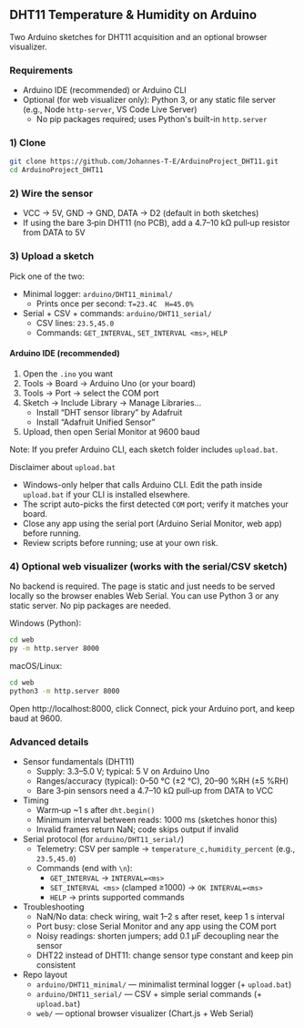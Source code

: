## DHT11 Temperature & Humidity on Arduino

Two Arduino sketches for DHT11 acquisition and an optional browser visualizer.

### Requirements
- Arduino IDE (recommended) or Arduino CLI
- Optional (for web visualizer only): Python 3, or any static file server (e.g., Node `http-server`, VS Code Live Server)
  - No pip packages required; uses Python's built-in `http.server`

### 1) Clone
```bash
git clone https://github.com/Johannes-T-E/ArduinoProject_DHT11.git
cd ArduinoProject_DHT11
```

### 2) Wire the sensor
- VCC → 5V, GND → GND, DATA → D2 (default in both sketches)
- If using the bare 3‑pin DHT11 (no PCB), add a 4.7–10 kΩ pull‑up resistor from DATA to 5V

### 3) Upload a sketch
Pick one of the two:

- Minimal logger: `arduino/DHT11_minimal/`
  - Prints once per second: `T=23.4C  H=45.0%`
- Serial + CSV + commands: `arduino/DHT11_serial/`
  - CSV lines: `23.5,45.0`
  - Commands: `GET_INTERVAL`, `SET_INTERVAL <ms>`, `HELP`

#### Arduino IDE (recommended)
1) Open the `.ino` you want
2) Tools → Board → Arduino Uno (or your board)
3) Tools → Port → select the COM port
4) Sketch → Include Library → Manage Libraries…
   - Install “DHT sensor library” by Adafruit
   - Install “Adafruit Unified Sensor”
5) Upload, then open Serial Monitor at 9600 baud

Note: If you prefer Arduino CLI, each sketch folder includes `upload.bat`.

Disclaimer about `upload.bat`
- Windows-only helper that calls Arduino CLI. Edit the path inside `upload.bat` if your CLI is installed elsewhere.
- The script auto-picks the first detected `COM` port; verify it matches your board.
- Close any app using the serial port (Arduino Serial Monitor, web app) before running.
- Review scripts before running; use at your own risk.

### 4) Optional web visualizer (works with the serial/CSV sketch)
No backend is required. The page is static and just needs to be served locally so the browser enables Web Serial.
You can use Python 3 or any static server. No pip packages are needed.

Windows (Python):
```bat
cd web
py -m http.server 8000
```
macOS/Linux:
```bash
cd web
python3 -m http.server 8000
```
Open http://localhost:8000, click Connect, pick your Arduino port, and keep baud at 9600.

### Advanced details
- Sensor fundamentals (DHT11)
  - Supply: 3.3–5.0 V; typical: 5 V on Arduino Uno
  - Ranges/accuracy (typical): 0–50 °C (±2 °C), 20–90 %RH (±5 %RH)
  - Bare 3‑pin sensors need a 4.7–10 kΩ pull‑up from DATA to VCC
- Timing
  - Warm‑up ~1 s after `dht.begin()`
  - Minimum interval between reads: 1000 ms (sketches honor this)
  - Invalid frames return NaN; code skips output if invalid
- Serial protocol (for `arduino/DHT11_serial/`)
  - Telemetry: CSV per sample → `temperature_c,humidity_percent` (e.g., `23.5,45.0`)
  - Commands (end with `\n`):
    - `GET_INTERVAL` → `INTERVAL=<ms>`
    - `SET_INTERVAL <ms>` (clamped ≥1000) → `OK INTERVAL=<ms>`
    - `HELP` → prints supported commands
- Troubleshooting
  - NaN/No data: check wiring, wait 1–2 s after reset, keep 1 s interval
  - Port busy: close Serial Monitor and any app using the COM port
  - Noisy readings: shorten jumpers; add 0.1 µF decoupling near the sensor
  - DHT22 instead of DHT11: change sensor type constant and keep pin consistent
- Repo layout
  - `arduino/DHT11_minimal/` — minimalist terminal logger (+ `upload.bat`)
  - `arduino/DHT11_serial/` — CSV + simple serial commands (+ `upload.bat`)
  - `web/` — optional browser visualizer (Chart.js + Web Serial)



